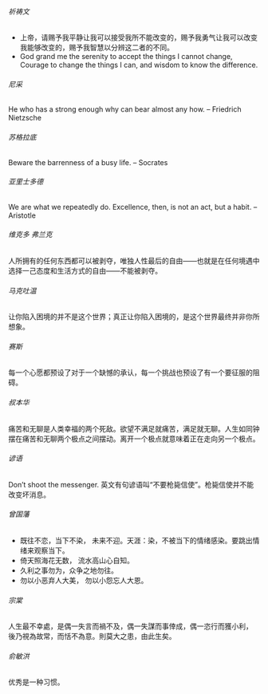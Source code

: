 

###### 祈祷文

- 上帝，请赐予我平静让我可以接受我所不能改变的，赐予我勇气让我可以改变我能够改变的，赐予我智慧以分辨这二者的不同。
- God grand me the serenity to accept the things I cannot change, Courage to change the things I can, and wisdom to know the difference.

###### 尼采

He who has a strong enough why can bear almost any how. – Friedrich Nietzsche 

###### 苏格拉底

Beware the barrenness of a busy life. – Socrates 

###### 亚里士多德

We are what we repeatedly do. Excellence, then, is not an act, but a habit. – Aristotle 

###### 维克多 弗兰克

人所拥有的任何东西都可以被剥夺，唯独人性最后的自由——也就是在任何境遇中选择一己态度和生活方式的自由——不能被剥夺。

###### 马克吐温

让你陷入困境的并不是这个世界；真正让你陷入困境的，是这个世界最终并非你所想象。

###### 赛斯

每一个心愿都预设了对于一个缺憾的承认，每一个挑战也预设了有一个要征服的阻碍。

###### 叔本华

痛苦和无聊是人类幸福的两个死敌。欲望不满足就痛苦，满足就无聊。人生如同钟摆在痛苦和无聊两个极点之间摆动。离开一个极点就意味着正在走向另一个极点。

###### 谚语

Don’t shoot the messenger.
英文有句谚语叫“不要枪毙信使”。枪毙信使并不能改变坏消息。

###### 曾国藩

- 既往不恋，当下不染， 未来不迎。天涯：染，不被当下的情绪感染。要跳出情绪来观察当下。
- 倚天照海花无数， 流水高山心自知。
- 久利之事勿为，众争之地勿往。
- 勿以小恶弃人大美， 勿以小怨忘人大恩。

###### 宗棠

人生最不幸處，是偶一失言而禍不及，偶一失謀而事倖成，偶一恣行而獲小利， 後乃視為故常，而恬不為意。則莫大之患，由此生矣。

###### 俞敏洪

优秀是一种习惯。